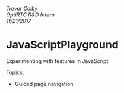 *Trevor Colby*  
*OptiRTC R&D Intern*  
*11/21/2017*  

# JavaScriptPlayground
Experimenting with features in JavaScript

Topics: 
- Guided page navigation
